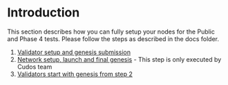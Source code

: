 # Introduction
 This section describes how you can fully setup your nodes for the Public and Phase 4 tests. Please follow the steps as described in the docs folder.

 1. [Validator setup and genesis submission](./docs/step_1.md)
 2. [Network setup, launch and final genesis](../launcher/readme.md) - This step is only executed by Cudos team
 3. [Validators start with genesis from step 2](./docs/step_3.md)